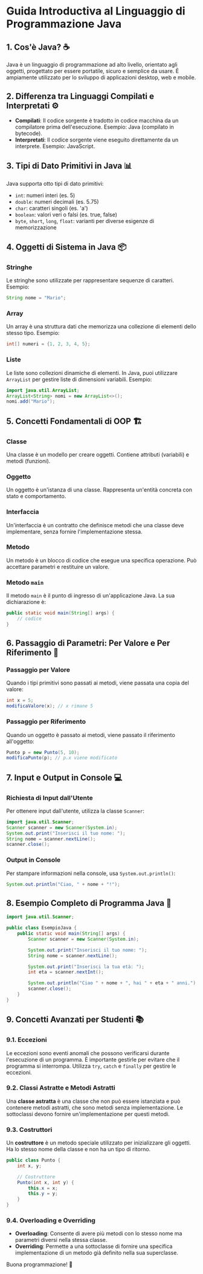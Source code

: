 # Guida Introductiva al Linguaggio di Programmazione Java

## 1. Cos'è Java? ☕

Java è un linguaggio di programmazione ad alto livello, orientato agli oggetti, progettato per essere portatile, sicuro e semplice da usare. È ampiamente utilizzato per lo sviluppo di applicazioni desktop, web e mobile.

## 2. Differenza tra Linguaggi Compilati e Interpretati ⚙️

- **Compilati**: Il codice sorgente è tradotto in codice macchina da un compilatore prima dell'esecuzione. Esempio: Java (compilato in bytecode).
- **Interpretati**: Il codice sorgente viene eseguito direttamente da un interprete. Esempio: JavaScript.

## 3. Tipi di Dato Primitivi in Java 📊

Java supporta otto tipi di dato primitivi:

- `int`: numeri interi (es. 5)
- `double`: numeri decimali (es. 5.75)
- `char`: caratteri singoli (es. 'a')
- `boolean`: valori veri o falsi (es. true, false)
- `byte`, `short`, `long`, `float`: varianti per diverse esigenze di memorizzazione

## 4. Oggetti di Sistema in Java 📦

### Stringhe

Le stringhe sono utilizzate per rappresentare sequenze di caratteri. Esempio:

```java
String nome = "Mario";
```

### Array

Un array è una struttura dati che memorizza una collezione di elementi dello stesso tipo. Esempio:

```java
int[] numeri = {1, 2, 3, 4, 5};
```

### Liste

Le liste sono collezioni dinamiche di elementi. In Java, puoi utilizzare `ArrayList` per gestire liste di dimensioni variabili. Esempio:

```java
import java.util.ArrayList;
ArrayList<String> nomi = new ArrayList<>();
nomi.add("Mario");
```

## 5. Concetti Fondamentali di OOP 🏗️

### Classe

Una classe è un modello per creare oggetti. Contiene attributi (variabili) e metodi (funzioni).

### Oggetto

Un oggetto è un'istanza di una classe. Rappresenta un'entità concreta con stato e comportamento.

### Interfaccia

Un'interfaccia è un contratto che definisce metodi che una classe deve implementare, senza fornire l'implementazione stessa.

### Metodo

Un metodo è un blocco di codice che esegue una specifica operazione. Può accettare parametri e restituire un valore.

### Metodo `main`

Il metodo `main` è il punto di ingresso di un'applicazione Java. La sua dichiarazione è:

```java
public static void main(String[] args) {
    // codice
}
```

## 6. Passaggio di Parametri: Per Valore e Per Riferimento 🔄

### Passaggio per Valore

Quando i tipi primitivi sono passati ai metodi, viene passata una copia del valore:

```java
int x = 5;
modificaValore(x); // x rimane 5
```

### Passaggio per Riferimento

Quando un oggetto è passato ai metodi, viene passato il riferimento all'oggetto:

```java
Punto p = new Punto(5, 10);
modificaPunto(p); // p.x viene modificato
```

## 7. Input e Output in Console 💻

### Richiesta di Input dall'Utente

Per ottenere input dall'utente, utilizza la classe `Scanner`:

```java
import java.util.Scanner;
Scanner scanner = new Scanner(System.in);
System.out.print("Inserisci il tuo nome: ");
String nome = scanner.nextLine();
scanner.close();
```

### Output in Console

Per stampare informazioni nella console, usa `System.out.println()`:

```java
System.out.println("Ciao, " + nome + "!");
```

## 8. Esempio Completo di Programma Java 📄

```java
import java.util.Scanner;

public class EsempioJava {
    public static void main(String[] args) {
        Scanner scanner = new Scanner(System.in);

        System.out.print("Inserisci il tuo nome: ");
        String nome = scanner.nextLine();

        System.out.print("Inserisci la tua età: ");
        int eta = scanner.nextInt();

        System.out.println("Ciao " + nome + ", hai " + eta + " anni.");
        scanner.close();
    }
}
```

## 9. Concetti Avanzati per Studenti 📚

### 9.1. Eccezioni

Le eccezioni sono eventi anomali che possono verificarsi durante l'esecuzione di un programma. È importante gestirle per evitare che il programma si interrompa. Utilizza `try`, `catch` e `finally` per gestire le eccezioni.

### 9.2. Classi Astratte e Metodi Astratti

Una **classe astratta** è una classe che non può essere istanziata e può contenere metodi astratti, che sono metodi senza implementazione. Le sottoclassi devono fornire un'implementazione per questi metodi.

### 9.3. Costruttori

Un **costruttore** è un metodo speciale utilizzato per inizializzare gli oggetti. Ha lo stesso nome della classe e non ha un tipo di ritorno.

```java
public class Punto {
    int x, y;

    // Costruttore
    Punto(int x, int y) {
        this.x = x;
        this.y = y;
    }
}
```

### 9.4. Overloading e Overriding

- **Overloading**: Consente di avere più metodi con lo stesso nome ma parametri diversi nella stessa classe.
- **Overriding**: Permette a una sottoclasse di fornire una specifica implementazione di un metodo già definito nella sua superclasse.

Buona programmazione! 🚀
